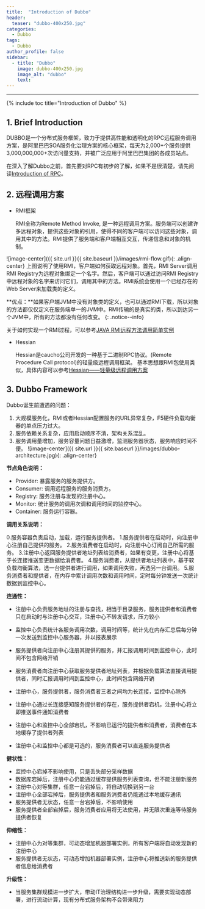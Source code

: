 ```yaml
---
title:  "Introduction of Dubbo"
header:
  teaser: "dubbo-400x250.jpg"
categories: 
  - Dubbo
tags:
  - Dubbo
author_profile: false
sidebar:
  - title: "Dubbo"
    image: dubbo-400x250.jpg
    image_alt: "dubbo"
    text: 
---
```

---

{% include toc title="Introduction of Dubbo" %}


## 1. Brief Introduction
DUBBO是一个分布式服务框架，致力于提供高性能和透明化的RPC远程服务调用方案，是阿里巴巴SOA服务化治理方案的核心框架，每天为2,000+个服务提供3,000,000,000+次访问量支持，并被广泛应用于阿里巴巴集团的各成员站点。

在深入了解Dubbo之前，首先要对RPC有初步的了解，如果不是很清楚，请先阅读[Introduction of RPC](https://sanjikk.github.io/Blog/rpc/introduction-rpc/)。

## 2. 远程调用方案

  * RMI框架

    RMI全称为Remote Method Invoke, 是一种远程调用方案。服务端可以创建许多远程对象，提供这些对象的引用，使得不同的客户端可以访问这些对象，调用其中的方法。RMI提供了服务端和客户端相互交互，传递信息和对象的机制。

![image-center]({{ site.url }}{{ site.baseurl }}/images/rmi-flow.gif){: .align-center}
上图说明了使用RMI，客户端如何获取远程对象。首先，RMI Server调用RMI Registry为远程对象绑定一个名字。然后，客户端可以通过访问RMI Registry中远程对象的名字来访问它们，调用其中的方法。RMI系统会使用一个已经存在的Web Server来加载类的定义。

**优点：**如果客户端JVM中没有对象类的定义，也可以通过RMI下载，所以对象的方法都仅仅定义在服务端单一的JVM中。RMI传输的是真实的类，所以到达另一个JVM中，所有的方法都没有任何改变。
{: .notice--info}

关于如何实现一个RMI过程，可以参考[JAVA RMI远程方法调用简单实例](http://www.cnblogs.com/leslies2/archive/2011/05/20/2051844.html)

  * Hessian

    Hessian是caucho公司开发的一种基于二进制RPC协议。(Remote Procedure Call protocol)的轻量级远程调用框架。
    基本思想跟RMI包使用类似，具体内容可以参考[Hessian——轻量级远程调用方案](http://www.cnblogs.com/lyhero11/p/5277583.html)


## 3. Dubbo Framework
Dubbo诞生前遭遇的问题：
  1. 大规模服务化，RMI或者Hessian配置服务的URL异常复杂，F5硬件负载均衡器的单点压力过大。
  2. 服务依赖关系复杂，应用启动顺序不清，架构关系混乱。
  3. 服务调用量增加，服务容量问题日益激增，监测服务器状态，服务响应时间不便。
![image-center]({{ site.url }}{{ site.baseurl }}/images/dubbo-architecture.jpg){: .align-center}

**节点角色说明：**

  * Provider: 暴露服务的服务提供方。
  * Consumer: 调用远程服务的服务消费方。
  * Registry: 服务注册与发现的注册中心。
  * Monitor: 统计服务的调用次调和调用时间的监控中心。
  * Container: 服务运行容器。

**调用关系说明：**

  0.服务容器负责启动，加载，运行服务提供者。
  1.服务提供者在启动时，向注册中心注册自己提供的服务。
  2.服务消费者在启动时，向注册中心订阅自己所需的服务。
  3.注册中心返回服务提供者地址列表给消费者，如果有变更，注册中心将基于长连接推送变更数据给消费者。
  4.服务消费者，从提供者地址列表中，基于软负载均衡算法，选一台提供者进行调用，如果调用失败，再选另一台调用。
  5.服务消费者和提供者，在内存中累计调用次数和调用时间，定时每分钟发送一次统计数据到监控中心。

**连通性：**

* 注册中心负责服务地址的注册与查找，相当于目录服务，服务提供者和消费者只在启动时与注册中心交互，注册中心不转发请求，压力较小
* 监控中心负责统计各服务调用次数，调用时间等，统计先在内存汇总后每分钟一次发送到监控中心服务器，并以报表展示
* 服务提供者向注册中心注册其提供的服务，并汇报调用时间到监控中心，此时间不包含网络开销
* 服务消费者向注册中心获取服务提供者地址列表，并根据负载算法直接调用提供者，同时汇报调用时间到监控中心，此时间包含网络开销

* 注册中心，服务提供者，服务消费者三者之间均为长连接，监控中心除外
* 注册中心通过长连接感知服务提供者的存在，服务提供者宕机，注册中心将立即推送事件通知消费者
* 注册中心和监控中心全部宕机，不影响已运行的提供者和消费者，消费者在本地缓存了提供者列表
* 注册中心和监控中心都是可选的，服务消费者可以直连服务提供者


**健状性：**

* 监控中心宕掉不影响使用，只是丢失部分采样数据
* 数据库宕掉后，注册中心仍能通过缓存提供服务列表查询，但不能注册新服务
* 注册中心对等集群，任意一台宕掉后，将自动切换到另一台
* 注册中心全部宕掉后，服务提供者和服务消费者仍能通过本地缓存通讯
* 服务提供者无状态，任意一台宕掉后，不影响使用
* 服务提供者全部宕掉后，服务消费者应用将无法使用，并无限次重连等待服务提供者恢复


**伸缩性：**

* 注册中心为对等集群，可动态增加机器部署实例，所有客户端将自动发现新的注册中心
* 服务提供者无状态，可动态增加机器部署实例，注册中心将推送新的服务提供者信息给消费者


**升级性：**

* 当服务集群规模进一步扩大，带动IT治理结构进一步升级，需要实现动态部署，进行流动计算，现有分布式服务架构不会带来阻力